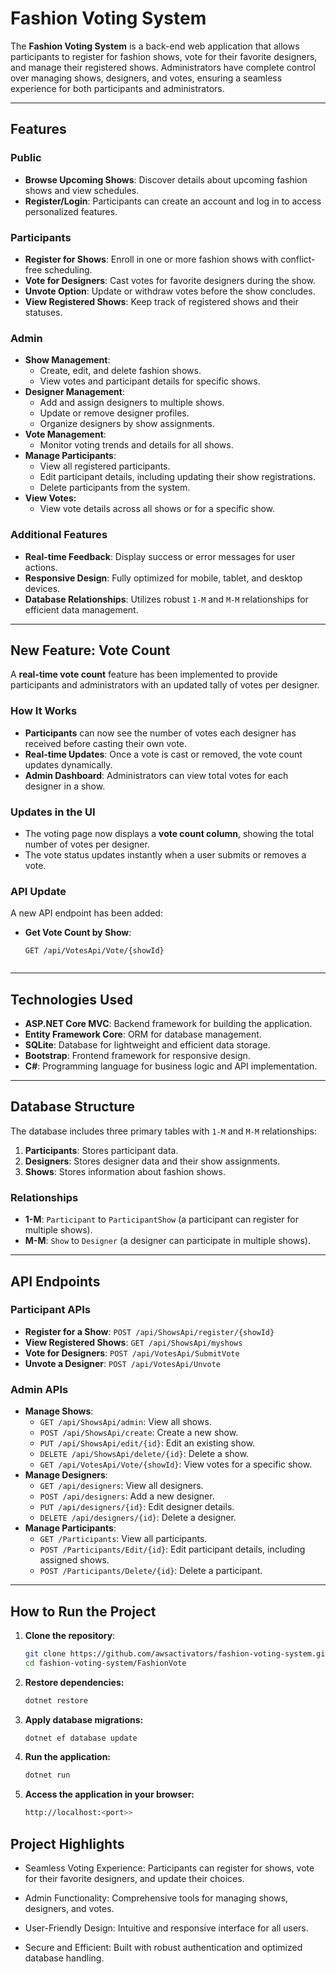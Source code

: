 # Fashion Voting System

The **Fashion Voting System** is a back-end web application that allows participants to register for fashion shows, vote for their favorite designers, and manage their registered shows. Administrators have complete control over managing shows, designers, and votes, ensuring a seamless experience for both participants and administrators.

---

## Features

### Public
- **Browse Upcoming Shows**: Discover details about upcoming fashion shows and view schedules.
- **Register/Login**: Participants can create an account and log in to access personalized features.

### Participants
- **Register for Shows**: Enroll in one or more fashion shows with conflict-free scheduling.
- **Vote for Designers**: Cast votes for favorite designers during the show.
- **Unvote Option**: Update or withdraw votes before the show concludes.
- **View Registered Shows**: Keep track of registered shows and their statuses.

### Admin
- **Show Management**:
  - Create, edit, and delete fashion shows.
  - View votes and participant details for specific shows.
- **Designer Management**:
  - Add and assign designers to multiple shows.
  - Update or remove designer profiles.
  - Organize designers by show assignments.
- **Vote Management**:
  - Monitor voting trends and details for all shows.
- **Manage Participants**:
  - View all registered participants.
  - Edit participant details, including updating their show registrations.
  - Delete participants from the system.
- **View Votes:**
  - View vote details across all shows or for a specific show.

### Additional Features
- **Real-time Feedback**: Display success or error messages for user actions.
- **Responsive Design**: Fully optimized for mobile, tablet, and desktop devices.
- **Database Relationships**: Utilizes robust `1-M` and `M-M` relationships for efficient data management.

---

## New Feature: Vote Count

A **real-time vote count** feature has been implemented to provide participants and administrators with an updated tally of votes per designer. 

### **How It Works**
- **Participants** can now see the number of votes each designer has received before casting their own vote.
- **Real-time Updates**: Once a vote is cast or removed, the vote count updates dynamically.
- **Admin Dashboard**: Administrators can view total votes for each designer in a show.

### **Updates in the UI**
- The voting page now displays a **vote count column**, showing the total number of votes per designer.
- The vote status updates instantly when a user submits or removes a vote.

### **API Update**
A new API endpoint has been added:
- **Get Vote Count by Show**: 
  ```http
  GET /api/VotesApi/Vote/{showId}


---

## Technologies Used

- **ASP.NET Core MVC**: Backend framework for building the application.
- **Entity Framework Core**: ORM for database management.
- **SQLite**: Database for lightweight and efficient data storage.
- **Bootstrap**: Frontend framework for responsive design.
- **C#**: Programming language for business logic and API implementation.

---

## Database Structure

The database includes three primary tables with `1-M` and `M-M` relationships:
1. **Participants**: Stores participant data.
2. **Designers**: Stores designer data and their show assignments.
3. **Shows**: Stores information about fashion shows.

### Relationships
- **1-M**: `Participant` to `ParticipantShow` (a participant can register for multiple shows).
- **M-M**: `Show` to `Designer` (a designer can participate in multiple shows).

---

## API Endpoints

### Participant APIs
- **Register for a Show**: `POST /api/ShowsApi/register/{showId}`
- **View Registered Shows**: `GET /api/ShowsApi/myshows`
- **Vote for Designers**: `POST /api/VotesApi/SubmitVote`
- **Unvote a Designer**: `POST /api/VotesApi/Unvote`

### Admin APIs
- **Manage Shows**:
  - `GET /api/ShowsApi/admin`: View all shows.
  - `POST /api/ShowsApi/create`: Create a new show.
  - `PUT /api/ShowsApi/edit/{id}`: Edit an existing show.
  - `DELETE /api/ShowsApi/delete/{id}`: Delete a show.
  - `GET /api/VotesApi/Vote/{showId}`: View votes for a specific show.
- **Manage Designers**:
  - `GET /api/designers`: View all designers.
  - `POST /api/designers`: Add a new designer.
  - `PUT /api/designers/{id}`: Edit designer details.
  - `DELETE /api/designers/{id}`: Delete a designer.
- **Manage Participants**:
  - `GET /Participants`: View all participants.
  - `POST /Participants/Edit/{id}`: Edit participant details, including assigned shows.
  - `POST /Participants/Delete/{id}`: Delete a participant.

---

## How to Run the Project

1. **Clone the repository**:
   ```bash
   git clone https://github.com/awsactivators/fashion-voting-system.git
   cd fashion-voting-system/FashionVote


2. **Restore dependencies:**
   ```bash
   dotnet restore


3. **Apply database migrations:**
    ```bash
    dotnet ef database update


4. **Run the application:**
    ```bash
    dotnet run


5. **Access the application in your browser:**
    ```bash
    http://localhost:<port>>


## Project Highlights

- Seamless Voting Experience: Participants can register for shows, vote for their favorite designers, and update their choices.

- Admin Functionality: Comprehensive tools for managing shows, designers, and votes.

- User-Friendly Design: Intuitive and responsive interface for all users.

- Secure and Efficient: Built with robust authentication and optimized database handling.

<!-- scaffolding to show the account for login, register, logout: dotnet aspnet-codegenerator identity -dc FashionVote.Data.ApplicationDbContext -->

<!-- curl -X "DELETE" -H "cookie: .AspNetCore.Identity.Application={token}" "https://localhost:xx/api/category/delete/2" -->

<!-- 
dotnet ef migrations add AddImageToVote
dotnet ef database update -->

<!-- awav@g/luis@gmail.com Scof***_8, admin@fashionvote.com Admin@123 -->


<!-- Remove old csproj referencing the new one which causes build run fail

dotnet sln AdilBooks.sln remove WritersRunway/WritersRunway.csproj
-->

<!--
  sqlite3 AdilBooks.db
  .tables
  SELECT Id, Email FROM AspNetUsers;
  DELETE FROM AspNetUsers WHERE Email = 'user@example.com';
  DELETE FROM AspNetUserRoles WHERE UserId = 'user-guid-id';
  DELETE FROM Participants WHERE Email = 'user@example.com';
  .quit

 -->